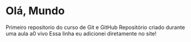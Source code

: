 # Olá, Mundo
 Primeiro repositorio do curso de Git e GitHub
 Repositório criado durante uma aula a0 vivo
Essa linha eu adicionei diretamente  no site!

